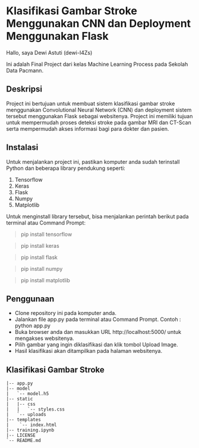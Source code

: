 # Klasifikasi Gambar Stroke Menggunakan CNN dan Deployment Menggunakan Flask
Hallo, saya Dewi Astuti (dewi-I4Zs)

Ini adalah Final Project dari kelas Machine Learning Process pada Sekolah Data Pacmann. 

## Deskripsi
Project ini bertujuan untuk membuat sistem klasifikasi gambar stroke menggunakan Convolutional Neural Network (CNN) dan deployment sistem tersebut menggunakan Flask sebagai websitenya. Project ini memiliki tujuan untuk mempermudah proses deteksi stroke pada gambar MRI dan CT-Scan serta mempermudah akses informasi bagi para dokter dan pasien.

## Instalasi
Untuk menjalankan project ini, pastikan komputer anda sudah terinstall Python dan beberapa library pendukung seperti:
1. Tensorflow
2. Keras
3. Flask
4. Numpy
5. Matplotlib

Untuk menginstall library tersebut, bisa menjalankan perintah berikut pada terminal atau Command Prompt:
<blockquote> pip install tensorflow </blockquote>
<blockquote> pip install keras </blockquote>
<blockquote> pip install flask </blockquote>
<blockquote> pip install numpy </blockquote>
<blockquote> pip install matplotlib  </blockquote>

## Penggunaan
- Clone repository ini pada komputer anda.
- Jalankan file app.py pada terminal atau Command Prompt. Contoh : python app.py
- Buka browser anda dan masukkan URL http://localhost:5000/ untuk mengakses websitenya.
- Pilih gambar yang ingin diklasifikasi dan klik tombol Upload Image.
- Hasil klasifikasi akan ditampilkan pada halaman websitenya.

## Klasifikasi Gambar Stroke
    |-- app.py
    |-- model
    |   `-- model.h5
    |-- static
    |   |-- css
    |   |   `-- styles.css
    |   `-- uploads
    |-- templates
    |    `-- index.html
    |-- training.ipynb
    |-- LICENSE
    `-- README.md
